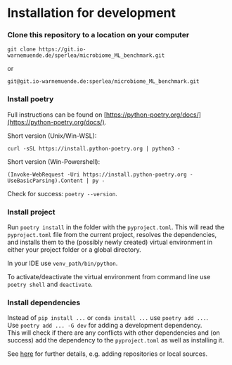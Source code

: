# Installation for development

### Clone this repository to a location on your computer
```
git clone https://git.io-warnemuende.de/sperlea/microbiome_ML_benchmark.git
```
or 
```
git@git.io-warnemuende.de:sperlea/microbiome_ML_benchmark.git
```

### Install poetry
Full instructions can be found on [https://python-poetry.org/docs/](https://python-poetry.org/docs/).

Short version (Unix/Win-WSL):
```
curl -sSL https://install.python-poetry.org | python3 -
```

Short version (Win-Powershell):
```
(Invoke-WebRequest -Uri https://install.python-poetry.org -UseBasicParsing).Content | py -
```

Check for success: `poetry --version`.

### Install project
Run `poetry install` in the folder with the `pyproject.toml`.
This will read the `pyproject.toml` file from the current project, resolves the dependencies, 
and installs them to the (possibly newly created) virtual environment in either your project folder 
or a global directory. 

In your IDE use `venv_path/bin/python`.

To activate/deactivate the virtual environment from command line use `poetry shell` and `deactivate`.

### Install dependencies
Instead of `pip install ...` or `conda install ...` use `poetry add ...`.  
Use `poetry add ... -G dev` for adding a development dependency.  
This will check if there are any conflicts with other dependencies 
and (on success) add the dependency to the `pyproject.toml` as well as installing it.

See [here](https://python-poetry.org/docs/cli/#add) for further details, 
e.g. adding repositories or local sources. 